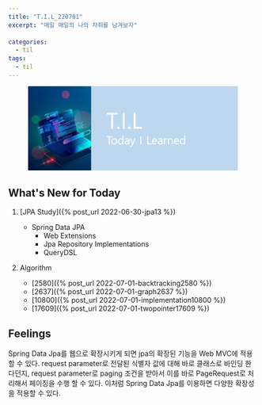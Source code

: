 ```yaml
---
title: "T.I.L_220701"
excerpt: "매일 매일의 나의 자취를 남겨보자"

categories:
  - til
tags:
  - til
---
```

<figure>
    <img src="/assets/images/til_image.png">
</figure>

## What's New for Today   
1. [JPA Study]({% post_url 2022-06-30-jpa13 %})
    - Spring Data JPA
        - Web Extensions
        - Jpa Repository Implementations
        - QueryDSL

2. Algorithm
    - [2580]({% post_url 2022-07-01-backtracking2580 %})
    - [2637]({% post_url 2022-07-01-graph2637 %})
    - [10800]({% post_url 2022-07-01-implementation10800 %})
    - [17609]({% post_url 2022-07-01-twopointer17609 %})

## Feelings
Spring Data Jpa를 웹으로 확장시키게 되면 jpa의 확장된 기능을 Web MVC에 적용할 수 있다. request parameter로 전달된 식별자 값에 대해 바로 클래스로 바인딩 한다던지, request parameter로 paging 조건을 받아서 이를 바로 PageRequest로 처리해서 페이징을 수행 할 수 있다. 이처럼 Spring Data Jpa를 이용하면 다양한 확장성을 적용할 수 있다.







